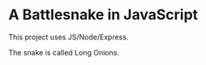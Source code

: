 # A Battlesnake in JavaScript

This project uses JS/Node/Express.

The snake is called Long Onions.
